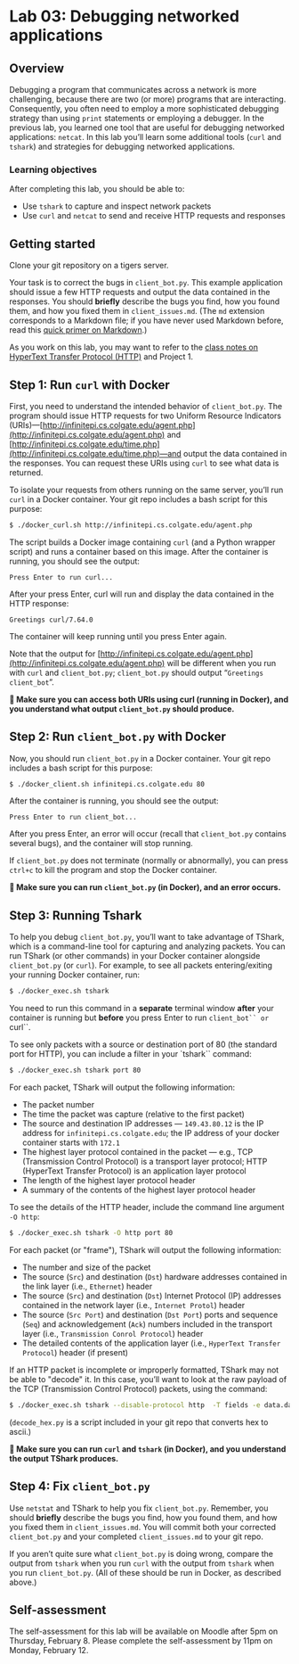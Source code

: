 # Lab 03: Debugging networked applications

## Overview
Debugging a program that communicates across a network is more challenging, because there are two (or more) programs that are interacting. Consequently, you often need to employ a more sophisticated debugging strategy than using `print` statements or employing a debugger. In the previous lab, you learned one tool that are useful for debugging networked applications: `netcat`. In this lab you’ll learn some additional tools (`curl` and `tshark`) and strategies for debugging networked applications.

### Learning objectives
After completing this lab, you should be able to:
* Use `tshark` to capture and inspect network packets
* Use `curl` and `netcat` to send and receive HTTP requests and responses

## Getting started
Clone your git repository on a tigers server.

Your task is to correct the bugs in `client_bot.py`. This example application should issue a few HTTP requests and output the data contained in the responses. You should **briefly** describe the bugs you find, how you found them, and how you fixed them in `client_issues.md`. (The `md` extension corresponds to a Markdown file; if you have never used Markdown before, read this [quick primer on Markdown](https://guides.github.com/features/mastering-markdown/).) 

As you work on this lab, you may want to refer to the [class notes on HyperText Transfer Protocol (HTTP)](https://docs.google.com/document/d/1EinSzBEAsr6s0y_bcYN7AbT-LtVldwimmaadM4KRVPY/edit#bookmark=id.6x3ljzuhiy5m) and Project 1.

## Step 1: Run `curl` with Docker

First, you need to understand the intended behavior of `client_bot.py`. The program should issue HTTP requests for two Uniform Resource Indicators (URIs)—[http://infinitepi.cs.colgate.edu/agent.php](http://infinitepi.cs.colgate.edu/agent.php) and [http://infinitepi.cs.colgate.edu/time.php](http://infinitepi.cs.colgate.edu/time.php)—and output the data contained in the responses. You can request these URIs using `curl` to see what data is returned. 

To isolate your requests from others running on the same server, you’ll run `curl` in a Docker container. Your git repo includes a bash script for this purpose:
```bash
$ ./docker_curl.sh http://infinitepi.cs.colgate.edu/agent.php
```

The script builds a Docker image containing `curl` (and a Python wrapper script) and runs a container based on this image. After the container is running, you should see the output:
```
Press Enter to run curl...
```

After your press Enter, curl will run and display the data contained in the HTTP response:
```
Greetings curl/7.64.0
```

The container will keep running until you press Enter again.

Note that the output for [http://infinitepi.cs.colgate.edu/agent.php](http://infinitepi.cs.colgate.edu/agent.php) will be different when you run with `curl` and `client_bot.py`; `client_bot.py` should output “`Greetings client_bot`”.

**🛑 Make sure you can access both URIs using curl (running in Docker), and you understand what output `client_bot.py` should produce.**

## Step 2: Run `client_bot.py` with Docker
Now, you should run `client_bot.py` in a Docker container. Your git repo includes a bash script for this purpose:
```bash
$ ./docker_client.sh infinitepi.cs.colgate.edu 80
```

After the container is running, you should see the output:
```
Press Enter to run client_bot...
```

After you press Enter, an error will occur (recall that `client_bot.py` contains several bugs), and the container will stop running.

If `client_bot.py` does not terminate (normally or abnormally), you can press `ctrl+c` to kill the program and stop the Docker container.
    
**🛑 Make sure you can run `client_bot.py` (in Docker), and an error occurs.**

## Step 3: Running Tshark
To help you debug `client_bot.py`, you’ll want to take advantage of TShark, which is a command-line tool for capturing and analyzing packets.  You can run TShark (or other commands) in your Docker container alongside `client_bot.py` (or `curl`). For example, to see all packets entering/exiting your running Docker container, run:
```bash
$ ./docker_exec.sh tshark
```

You need to run this command in a **separate** terminal window **after** your container is running but **before** you press Enter to run `client_bot`` or `curl``.

To see only packets with a source or destination port of 80 (the standard port for HTTP), you can include a filter in your `tshark`` command:
```bash
$ ./docker_exec.sh tshark port 80
```

For each packet, TShark will output the following information:
* The packet number
* The time the packet was capture (relative to the first packet)
* The source and destination IP addresses — `149.43.80.12` is the IP address for `infinitepi.cs.colgate.edu`; the IP address of your docker container starts with `172.1`
* The highest layer protocol contained in the packet — e.g., TCP (Transmission Control Protocol) is a transport layer protocol; HTTP (HyperText Transfer Protocol) is an application layer protocol
* The length of the highest layer protocol header
* A summary of the contents of the highest layer protocol header

To see the details of the HTTP header, include the command line argument `-O http`:
```bash
$ ./docker_exec.sh tshark -O http port 80
```
For each packet (or "frame"), TShark will output the following information:
* The number and size of the packet 
* The source (`Src`) and destination (`Dst`) hardware addresses contained in the link layer (i.e., `Ethernet`) header
* The source (`Src`) and destination (`Dst`) Internet Protocol (IP) addresses contained in the network layer (i.e., `Internet Protol`) header
* The source (`Src Port`) and destination (`Dst Port`) ports and sequence (`Seq`) and acknowledgement (`Ack`) numbers included in the transport layer (i.e., `Transmission Conrol Protocol`) header
* The detailed contents of the application layer (i.e., `HyperText Transfer Protocol`) header (if present)

If an HTTP packet is incomplete or improperly formatted, TShark may not be able to "decode" it. In this case, you’ll want to look at the raw payload of the TCP (Transmission Control Protocol) packets, using the command:
```bash
$ ./docker_exec.sh tshark --disable-protocol http  -T fields -e data.data port 80 | ./decode_hex.py
```
(`decode_hex.py` is a script included in your git repo that converts hex to ascii.)

**🛑 Make sure you can run `curl` and `tshark` (in Docker), and you understand the output TShark produces.**

## Step 4: Fix `client_bot.py`

Use `netstat` and TShark to help you fix `client_bot.py`. Remember, you should **briefly** describe the bugs you find, how you found them, and how you fixed them in `client_issues.md`. You will commit both your corrected `client_bot.py` and your completed `client_issues.md` to your git repo.

If you aren’t quite sure what `client_bot.py` is doing wrong, compare the output from `tshark` when you run `curl` with the output from `tshark` when you run `client_bot.py`. (All of these should be run in Docker, as described above.)

## Self-assessment
The self-assessment for this lab will be available on Moodle after 5pm on Thursday, February 8. Please complete the self-assessment by 11pm on Monday, February 12.